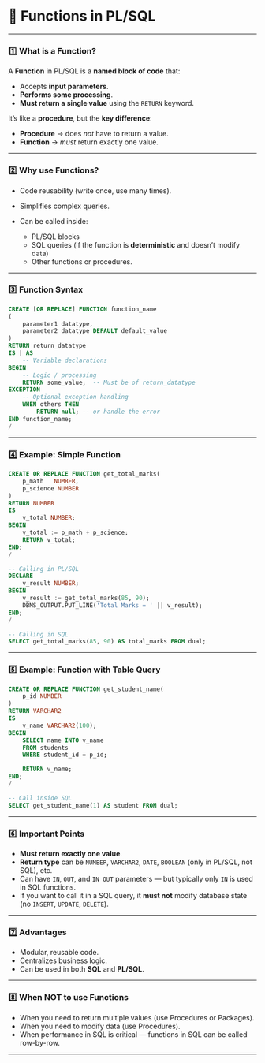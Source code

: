 # **📌 Functions in PL/SQL**

---

### **1️⃣ What is a Function?**

A **Function** in PL/SQL is a **named block of code** that:

* Accepts **input parameters**.
* **Performs some processing**.
* **Must return a single value** using the `RETURN` keyword.

It’s like a **procedure**, but the **key difference**:

* **Procedure** → does *not* have to return a value.
* **Function** → *must* return exactly one value.

---

### **2️⃣ Why use Functions?**

* Code reusability (write once, use many times).
* Simplifies complex queries.
* Can be called inside:

  * PL/SQL blocks
  * SQL queries (if the function is **deterministic** and doesn’t modify data)
  * Other functions or procedures.

---

### **3️⃣ Function Syntax**

```sql
CREATE [OR REPLACE] FUNCTION function_name
(
    parameter1 datatype,
    parameter2 datatype DEFAULT default_value
)
RETURN return_datatype
IS | AS
    -- Variable declarations
BEGIN
    -- Logic / processing
    RETURN some_value;  -- Must be of return_datatype
EXCEPTION
    -- Optional exception handling
    WHEN others THEN
        RETURN null; -- or handle the error
END function_name;
/
```

---

### **4️⃣ Example: Simple Function**

```sql
CREATE OR REPLACE FUNCTION get_total_marks(
    p_math   NUMBER,
    p_science NUMBER
)
RETURN NUMBER
IS
    v_total NUMBER;
BEGIN
    v_total := p_math + p_science;
    RETURN v_total;
END;
/

-- Calling in PL/SQL
DECLARE
    v_result NUMBER;
BEGIN
    v_result := get_total_marks(85, 90);
    DBMS_OUTPUT.PUT_LINE('Total Marks = ' || v_result);
END;
/

-- Calling in SQL
SELECT get_total_marks(85, 90) AS total_marks FROM dual;
```

---

### **5️⃣ Example: Function with Table Query**

```sql
CREATE OR REPLACE FUNCTION get_student_name(
    p_id NUMBER
)
RETURN VARCHAR2
IS
    v_name VARCHAR2(100);
BEGIN
    SELECT name INTO v_name
    FROM students
    WHERE student_id = p_id;

    RETURN v_name;
END;
/

-- Call inside SQL
SELECT get_student_name(1) AS student FROM dual;
```

---

### **6️⃣ Important Points**

* **Must return exactly one value**.
* **Return type** can be `NUMBER`, `VARCHAR2`, `DATE`, `BOOLEAN` (only in PL/SQL, not SQL), etc.
* Can have `IN`, `OUT`, and `IN OUT` parameters — but typically only `IN` is used in SQL functions.
* If you want to call it in a SQL query, it **must not** modify database state (no `INSERT`, `UPDATE`, `DELETE`).

---

### **7️⃣ Advantages**

* Modular, reusable code.
* Centralizes business logic.
* Can be used in both **SQL** and **PL/SQL**.

---

### **8️⃣ When NOT to use Functions**

* When you need to return multiple values (use Procedures or Packages).
* When you need to modify data (use Procedures).
* When performance in SQL is critical — functions in SQL can be called row-by-row.

---